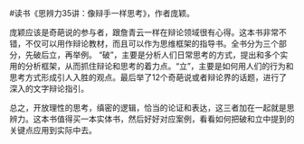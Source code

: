 #读书《思辨力35讲：像辩手一样思考》，作者庞颖。

庞颖应该是奇葩说的参与者，跟詹青云一样在辩论领域很有心得。这本书非常不错，不仅可以用作辩论教材，而且可以作为思维框架的指导书。全书分为三个部分，先破后立，再举例。
“破”，主要是分析人们日常思考的方式，提出和多个实用的分析框架，从而抓住辩论和思考的着力点。“立”，主要是如何用人们的行为和思考方式形成引人入胜的观点。最后举了12个奇葩说或者辩论界的话题，进行了深入的文字辩论指引。

总之，开放理性的思考，缜密的逻辑，恰当的论证和表达，这三者加在一起就是思辨力。这本书值得买一本实体书，然后好好对应案例，看看如何把破和立中提到的关键点应用到实际中去。